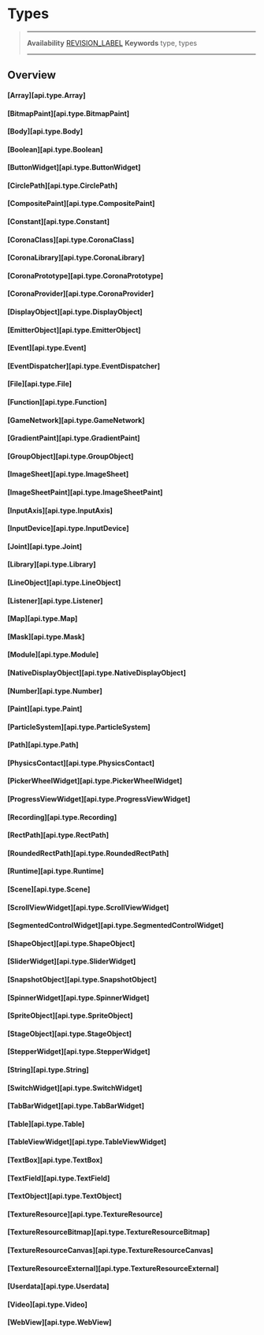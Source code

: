 # Types

> --------------------- ------------------------------------------------------------------------------------------
> __Availability__      [REVISION_LABEL](REVISION_URL)
> __Keywords__          type, types
> --------------------- ------------------------------------------------------------------------------------------

## Overview

#### [Array][api.type.Array]

#### [BitmapPaint][api.type.BitmapPaint]

#### [Body][api.type.Body]

#### [Boolean][api.type.Boolean]

#### [ButtonWidget][api.type.ButtonWidget]

#### [CirclePath][api.type.CirclePath]

#### [CompositePaint][api.type.CompositePaint]

#### [Constant][api.type.Constant]

#### [CoronaClass][api.type.CoronaClass]

#### [CoronaLibrary][api.type.CoronaLibrary]

#### [CoronaPrototype][api.type.CoronaPrototype]

#### [CoronaProvider][api.type.CoronaProvider]

#### [DisplayObject][api.type.DisplayObject]

#### [EmitterObject][api.type.EmitterObject]

#### [Event][api.type.Event]

#### [EventDispatcher][api.type.EventDispatcher]

#### [File][api.type.File]

#### [Function][api.type.Function]

#### [GameNetwork][api.type.GameNetwork]

#### [GradientPaint][api.type.GradientPaint]

#### [GroupObject][api.type.GroupObject]

#### [ImageSheet][api.type.ImageSheet]

#### [ImageSheetPaint][api.type.ImageSheetPaint]

#### [InputAxis][api.type.InputAxis]

#### [InputDevice][api.type.InputDevice]

#### [Joint][api.type.Joint]

#### [Library][api.type.Library]

#### [LineObject][api.type.LineObject]

#### [Listener][api.type.Listener]

#### [Map][api.type.Map]

#### [Mask][api.type.Mask]

#### [Module][api.type.Module]

#### [NativeDisplayObject][api.type.NativeDisplayObject]

#### [Number][api.type.Number]

#### [Paint][api.type.Paint]

#### [ParticleSystem][api.type.ParticleSystem]

#### [Path][api.type.Path]

#### [PhysicsContact][api.type.PhysicsContact]

#### [PickerWheelWidget][api.type.PickerWheelWidget]

#### [ProgressViewWidget][api.type.ProgressViewWidget]

#### [Recording][api.type.Recording]

#### [RectPath][api.type.RectPath]

#### [RoundedRectPath][api.type.RoundedRectPath]

#### [Runtime][api.type.Runtime]

#### [Scene][api.type.Scene]

#### [ScrollViewWidget][api.type.ScrollViewWidget]

#### [SegmentedControlWidget][api.type.SegmentedControlWidget]

#### [ShapeObject][api.type.ShapeObject]

#### [SliderWidget][api.type.SliderWidget]

#### [SnapshotObject][api.type.SnapshotObject]

#### [SpinnerWidget][api.type.SpinnerWidget]

#### [SpriteObject][api.type.SpriteObject]

#### [StageObject][api.type.StageObject]

#### [StepperWidget][api.type.StepperWidget]

#### [String][api.type.String]

#### [SwitchWidget][api.type.SwitchWidget]

#### [TabBarWidget][api.type.TabBarWidget]

#### [Table][api.type.Table]

#### [TableViewWidget][api.type.TableViewWidget]

#### [TextBox][api.type.TextBox]

#### [TextField][api.type.TextField]

#### [TextObject][api.type.TextObject]

#### [TextureResource][api.type.TextureResource]

#### [TextureResourceBitmap][api.type.TextureResourceBitmap]

#### [TextureResourceCanvas][api.type.TextureResourceCanvas]

#### [TextureResourceExternal][api.type.TextureResourceExternal]

#### [Userdata][api.type.Userdata]

#### [Video][api.type.Video]

#### [WebView][api.type.WebView]
